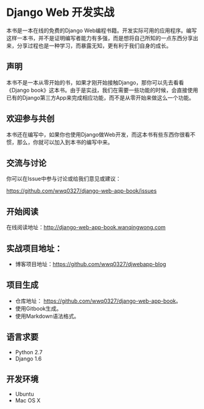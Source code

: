# Django Web 开发实战

本书是一本在线的免费的Django Web编程书籍。开发实际可用的应用程序。编写这样一本书，并不是证明编写者能力有多强，而是想将自己所知的一点东西分享出来，分享过程也是一种学习，而暴露无知，更有利于我们自身的成长。

## 声明

本书不是一本从零开始的书，如果才刚开始接触Django，那你可以先去看看《Django book》这本书。由于是实战，我们在需要一些功能的时候，会直接使用已有的Django第三方App来完成相应功能，而不是从零开始来做这么一个功能。

## 欢迎参与共创

本书还在编写中，如果你也使用Django做Web开发，而这本书有些东西你很看不惯，那么，你就可以加入到本书的编写中来。

## 交流与讨论

你可以在Issue中参与讨论或给我们意见或建议：

<https://github.com/wwq0327/django-web-app-book/issues>

## 开始阅读

在线阅读地址：<http://django-web-app-book.wanqingwong.com>

## 实战项目地址：

- 博客项目地址：<https://github.com/wwq0327/djwebapp-blog>

## 项目生成

- 仓库地址： <https://github.com/wwq0327/django-web-app-book>。
- 使用Gitbook生成。
- 使用Markdown语法格式。

## 语言求要

- Python 2.7
- Django 1.6

## 开发环境

- Ubuntu
- Mac OS X
